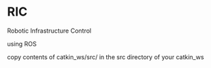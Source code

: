 # RIC
Robotic Infrastructure Control

using ROS

copy contents of catkin_ws/src/ in the src directory of your catkin_ws
